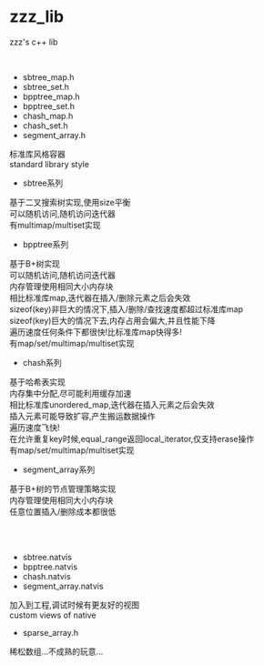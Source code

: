 # zzz_lib
zzz's c++ lib  

<br/>

* sbtree_map.h
* sbtree_set.h
* bpptree_map.h
* bpptree_set.h
* chash_map.h
* chash_set.h
* segment_array.h

标准库风格容器<br/>
standard library style<br/>

* sbtree系列

基于二叉搜索树实现,使用size平衡<br/>
可以随机访问,随机访问迭代器<br/>
有multimap/multiset实现<br/>

* bpptree系列

基于B+树实现<br/>
可以随机访问,随机访问迭代器<br/>
内存管理使用相同大小内存块<br/>
相比标准库map,迭代器在插入/删除元素之后会失效<br/>
sizeof(key)非巨大的情况下,插入/删除/查找速度都超过标准库map<br/>
sizeof(key)巨大的情况下去,内存占用会偏大,并且性能下降<br/>
遍历速度任何条件下都很快!比标准库map快得多!<br/>
有map/set/multimap/multiset实现<br/>

* chash系列

基于哈希表实现<br/>
内存集中分配,尽可能利用缓存加速<br/>
相比标准库unordered_map,迭代器在插入元素之后会失效<br/>
插入元素可能导致扩容,产生搬运数据操作<br/>
遍历速度飞快!<br/>
在允许重复key时候,equal_range返回local_iterator,仅支持erase操作<br/>
有map/set/multimap/multiset实现<br/>

* segment_array系列

基于B+树的节点管理策略实现<br/>
内存管理使用相同大小内存块<br/>
任意位置插入/删除成本都很低<br/>

<br/>
<br/>

* sbtree.natvis
* bpptree.natvis
* chash.natvis
* segment_array.natvis

加入到工程,调试时候有更友好的视图<br/>
custom views of native<br/>

* sparse_array.h

稀松数组...不成熟的玩意...<br/>